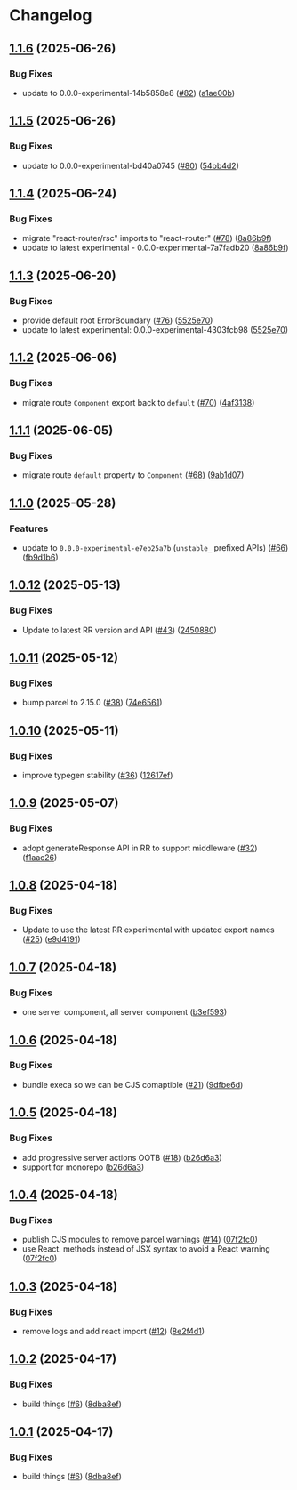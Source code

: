 # Changelog

## [1.1.6](https://github.com/jacob-ebey/parcel-plugin-react-router/compare/parcel-resolver-react-router-typegen-experimental-v1.1.5...parcel-resolver-react-router-typegen-experimental-v1.1.6) (2025-06-26)


### Bug Fixes

* update to 0.0.0-experimental-14b5858e8 ([#82](https://github.com/jacob-ebey/parcel-plugin-react-router/issues/82)) ([a1ae00b](https://github.com/jacob-ebey/parcel-plugin-react-router/commit/a1ae00b284f0651fb3125a9d5e8f6f894e4eb338))

## [1.1.5](https://github.com/jacob-ebey/parcel-plugin-react-router/compare/parcel-resolver-react-router-typegen-experimental-v1.1.4...parcel-resolver-react-router-typegen-experimental-v1.1.5) (2025-06-26)


### Bug Fixes

* update to 0.0.0-experimental-bd40a0745 ([#80](https://github.com/jacob-ebey/parcel-plugin-react-router/issues/80)) ([54bb4d2](https://github.com/jacob-ebey/parcel-plugin-react-router/commit/54bb4d2ec6d763c0d06173e23a6a048a0befa7c3))

## [1.1.4](https://github.com/jacob-ebey/parcel-plugin-react-router/compare/parcel-resolver-react-router-typegen-experimental-v1.1.3...parcel-resolver-react-router-typegen-experimental-v1.1.4) (2025-06-24)


### Bug Fixes

* migrate "react-router/rsc" imports to "react-router" ([#78](https://github.com/jacob-ebey/parcel-plugin-react-router/issues/78)) ([8a86b9f](https://github.com/jacob-ebey/parcel-plugin-react-router/commit/8a86b9f3403bef52c8753bf5bbeee4d50f0cbfbe))
* update to latest experimental - 0.0.0-experimental-7a7fadb20 ([8a86b9f](https://github.com/jacob-ebey/parcel-plugin-react-router/commit/8a86b9f3403bef52c8753bf5bbeee4d50f0cbfbe))

## [1.1.3](https://github.com/jacob-ebey/parcel-plugin-react-router/compare/parcel-resolver-react-router-typegen-experimental-v1.1.2...parcel-resolver-react-router-typegen-experimental-v1.1.3) (2025-06-20)


### Bug Fixes

* provide default root ErrorBoundary ([#76](https://github.com/jacob-ebey/parcel-plugin-react-router/issues/76)) ([5525e70](https://github.com/jacob-ebey/parcel-plugin-react-router/commit/5525e70286b563ef2330ca6812ff334b424d1e74))
* update to latest experimental: 0.0.0-experimental-4303fcb98 ([5525e70](https://github.com/jacob-ebey/parcel-plugin-react-router/commit/5525e70286b563ef2330ca6812ff334b424d1e74))

## [1.1.2](https://github.com/jacob-ebey/parcel-plugin-react-router/compare/parcel-resolver-react-router-typegen-experimental-v1.1.1...parcel-resolver-react-router-typegen-experimental-v1.1.2) (2025-06-06)


### Bug Fixes

* migrate route `Component` export back to `default` ([#70](https://github.com/jacob-ebey/parcel-plugin-react-router/issues/70)) ([4af3138](https://github.com/jacob-ebey/parcel-plugin-react-router/commit/4af3138192f32a353847bbb0e00dc3e899f81912))

## [1.1.1](https://github.com/jacob-ebey/parcel-plugin-react-router/compare/parcel-resolver-react-router-typegen-experimental-v1.1.0...parcel-resolver-react-router-typegen-experimental-v1.1.1) (2025-06-05)


### Bug Fixes

* migrate route `default` property to `Component` ([#68](https://github.com/jacob-ebey/parcel-plugin-react-router/issues/68)) ([9ab1d07](https://github.com/jacob-ebey/parcel-plugin-react-router/commit/9ab1d07d13e0022f626e6046364e482e451744c2))

## [1.1.0](https://github.com/jacob-ebey/parcel-plugin-react-router/compare/parcel-resolver-react-router-typegen-experimental-v1.0.12...parcel-resolver-react-router-typegen-experimental-v1.1.0) (2025-05-28)


### Features

* update to `0.0.0-experimental-e7eb25a7b` (`unstable_` prefixed APIs) ([#66](https://github.com/jacob-ebey/parcel-plugin-react-router/issues/66)) ([fb9d1b6](https://github.com/jacob-ebey/parcel-plugin-react-router/commit/fb9d1b6420cd837dc359e972b7f8ea19dee08807))

## [1.0.12](https://github.com/jacob-ebey/parcel-plugin-react-router/compare/parcel-resolver-react-router-typegen-experimental-v1.0.11...parcel-resolver-react-router-typegen-experimental-v1.0.12) (2025-05-13)


### Bug Fixes

* Update to latest RR version and API ([#43](https://github.com/jacob-ebey/parcel-plugin-react-router/issues/43)) ([2450880](https://github.com/jacob-ebey/parcel-plugin-react-router/commit/2450880721922a7330c267fed5f7ee2ce85d0446))

## [1.0.11](https://github.com/jacob-ebey/parcel-plugin-react-router/compare/parcel-resolver-react-router-typegen-experimental-v1.0.10...parcel-resolver-react-router-typegen-experimental-v1.0.11) (2025-05-12)


### Bug Fixes

* bump parcel to 2.15.0 ([#38](https://github.com/jacob-ebey/parcel-plugin-react-router/issues/38)) ([74e6561](https://github.com/jacob-ebey/parcel-plugin-react-router/commit/74e6561c87bac1bdbc314f32c80cbba0207cda09))

## [1.0.10](https://github.com/jacob-ebey/parcel-plugin-react-router/compare/parcel-resolver-react-router-typegen-experimental-v1.0.9...parcel-resolver-react-router-typegen-experimental-v1.0.10) (2025-05-11)


### Bug Fixes

* improve typegen stability ([#36](https://github.com/jacob-ebey/parcel-plugin-react-router/issues/36)) ([12617ef](https://github.com/jacob-ebey/parcel-plugin-react-router/commit/12617ef6f708fe83879abd0138168cb6f755a126))

## [1.0.9](https://github.com/jacob-ebey/parcel-plugin-react-router/compare/parcel-resolver-react-router-typegen-experimental-v1.0.8...parcel-resolver-react-router-typegen-experimental-v1.0.9) (2025-05-07)


### Bug Fixes

* adopt generateResponse API in RR to support middleware ([#32](https://github.com/jacob-ebey/parcel-plugin-react-router/issues/32)) ([f1aac26](https://github.com/jacob-ebey/parcel-plugin-react-router/commit/f1aac26d0d540d9240e53af2ca5555dc2dabf2c5))

## [1.0.8](https://github.com/jacob-ebey/parcel-plugin-react-router/compare/parcel-resolver-react-router-typegen-experimental-v1.0.7...parcel-resolver-react-router-typegen-experimental-v1.0.8) (2025-04-18)


### Bug Fixes

* Update to use the latest RR experimental with updated export names ([#25](https://github.com/jacob-ebey/parcel-plugin-react-router/issues/25)) ([e9d4191](https://github.com/jacob-ebey/parcel-plugin-react-router/commit/e9d41915990fba2b067d5926e0d92b2f4adc5524))

## [1.0.7](https://github.com/jacob-ebey/parcel-plugin-react-router/compare/parcel-resolver-react-router-typegen-experimental-v1.0.6...parcel-resolver-react-router-typegen-experimental-v1.0.7) (2025-04-18)


### Bug Fixes

* one server component, all server component ([b3ef593](https://github.com/jacob-ebey/parcel-plugin-react-router/commit/b3ef593a5ab6a2ecb0d70b89ed552fdc59227859))

## [1.0.6](https://github.com/jacob-ebey/parcel-plugin-react-router/compare/parcel-resolver-react-router-typegen-experimental-v1.0.5...parcel-resolver-react-router-typegen-experimental-v1.0.6) (2025-04-18)


### Bug Fixes

* bundle execa so we can be CJS comaptible ([#21](https://github.com/jacob-ebey/parcel-plugin-react-router/issues/21)) ([9dfbe6d](https://github.com/jacob-ebey/parcel-plugin-react-router/commit/9dfbe6d4fad8e12efa0940076a04bd9859cf7bb6))

## [1.0.5](https://github.com/jacob-ebey/parcel-plugin-react-router/compare/parcel-resolver-react-router-typegen-experimental-v1.0.4...parcel-resolver-react-router-typegen-experimental-v1.0.5) (2025-04-18)


### Bug Fixes

* add progressive server actions OOTB ([#18](https://github.com/jacob-ebey/parcel-plugin-react-router/issues/18)) ([b26d6a3](https://github.com/jacob-ebey/parcel-plugin-react-router/commit/b26d6a3c78c3602521610fe054619fee056c3d48))
* support for monorepo ([b26d6a3](https://github.com/jacob-ebey/parcel-plugin-react-router/commit/b26d6a3c78c3602521610fe054619fee056c3d48))

## [1.0.4](https://github.com/jacob-ebey/parcel-plugin-react-router/compare/parcel-resolver-react-router-typegen-experimental-v1.0.3...parcel-resolver-react-router-typegen-experimental-v1.0.4) (2025-04-18)


### Bug Fixes

* publish CJS modules to remove parcel warnings ([#14](https://github.com/jacob-ebey/parcel-plugin-react-router/issues/14)) ([07f2fc0](https://github.com/jacob-ebey/parcel-plugin-react-router/commit/07f2fc0062463cd50ca8b53f34d9e6bf89ddac1a))
* use React. methods instead of JSX syntax to avoid a React warning ([07f2fc0](https://github.com/jacob-ebey/parcel-plugin-react-router/commit/07f2fc0062463cd50ca8b53f34d9e6bf89ddac1a))

## [1.0.3](https://github.com/jacob-ebey/parcel-plugin-react-router/compare/parcel-resolver-react-router-typegen-experimental-v1.0.2...parcel-resolver-react-router-typegen-experimental-v1.0.3) (2025-04-18)


### Bug Fixes

* remove logs and add react import ([#12](https://github.com/jacob-ebey/parcel-plugin-react-router/issues/12)) ([8e2f4d1](https://github.com/jacob-ebey/parcel-plugin-react-router/commit/8e2f4d1cac8a7f8ec8b094ae39e52dd9c0351ae2))

## [1.0.2](https://github.com/jacob-ebey/parcel-plugin-react-router/compare/parcel-resolver-react-router-typegen-experimental-v1.0.1...parcel-resolver-react-router-typegen-experimental-v1.0.2) (2025-04-17)


### Bug Fixes

* build things ([#6](https://github.com/jacob-ebey/parcel-plugin-react-router/issues/6)) ([8dba8ef](https://github.com/jacob-ebey/parcel-plugin-react-router/commit/8dba8efcd4209f8e69fa763a82ecc0892cd0ea22))

## [1.0.1](https://github.com/jacob-ebey/parcel-plugin-react-router/compare/parcel-resolver-react-router-typegen-experimental-v1.0.0...parcel-resolver-react-router-typegen-experimental-v1.0.1) (2025-04-17)


### Bug Fixes

* build things ([#6](https://github.com/jacob-ebey/parcel-plugin-react-router/issues/6)) ([8dba8ef](https://github.com/jacob-ebey/parcel-plugin-react-router/commit/8dba8efcd4209f8e69fa763a82ecc0892cd0ea22))
